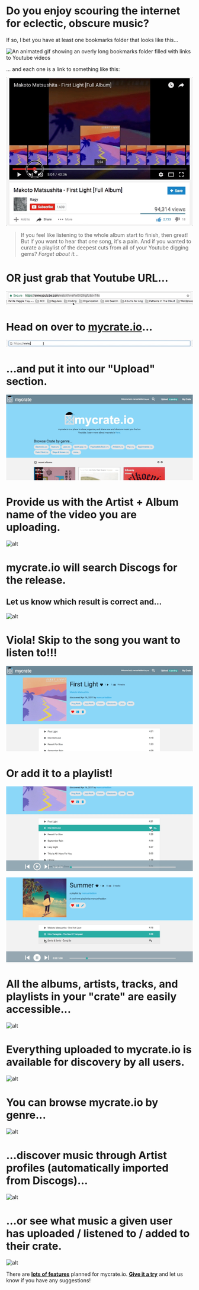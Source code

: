 # Do you enjoy scouring the internet for eclectic, obscure music?
If so, I bet you have at least one bookmarks folder that looks like this...

![An animated gif showing an overly long bookmarks folder filled with links to Youtube videos](img/3.gif)

... and each one is a link to something like this:

![An animated gif showing someone searching through a Youtube video trying to find a song](img/2.gif)

>If you feel like listening to the whole album start to finish, then great! But if you want to hear that *one* song, it's a pain. And if you wanted to curate a playlist of the deepest cuts from all of your Youtube digging gems? *Forget about it...*


# OR just grab that Youtube URL...

![alt](img/5.gif)

# Head on over to [mycrate.io](https://www.mycrate.io)...

![alt](img/6.gif)

# ...and put it into our "Upload" section.

![alt](img/7.gif)

# Provide us with the Artist + Album name of the video you are uploading.

![alt](img/8.gif)

# mycrate.io will search Discogs for the release.
## Let us know which result is correct and...

![alt](img/9.gif)

# Viola! Skip to the song you want to listen to!!!

![alt](img/10.gif)

# Or add it to a playlist!

![alt](img/11.gif)

![alt](img/12.gif)

# All the albums, artists, tracks, and playlists in your "crate" are easily accessible...

![alt](img/13.gif)

# Everything uploaded to mycrate.io is available for discovery by all users.

![alt](img/14.gif)

# You can browse mycrate.io by genre...

![alt](img/15.gif)
 
# ...discover music through Artist profiles (automatically imported from Discogs)...

 ![alt](img/16.gif)
 
# ...or see what music a given user has uploaded / listened to / added to their crate.

 ![alt](img/17.gif)
 
There are **[lots of features](https://gist.github.com/marcushaddon/b14a5f9d195c08122dacd0739d9296f8)** planned for mycrate.io. **[Give it a try](https://www.mycrate.io)** and let us know if you have any suggestions!
